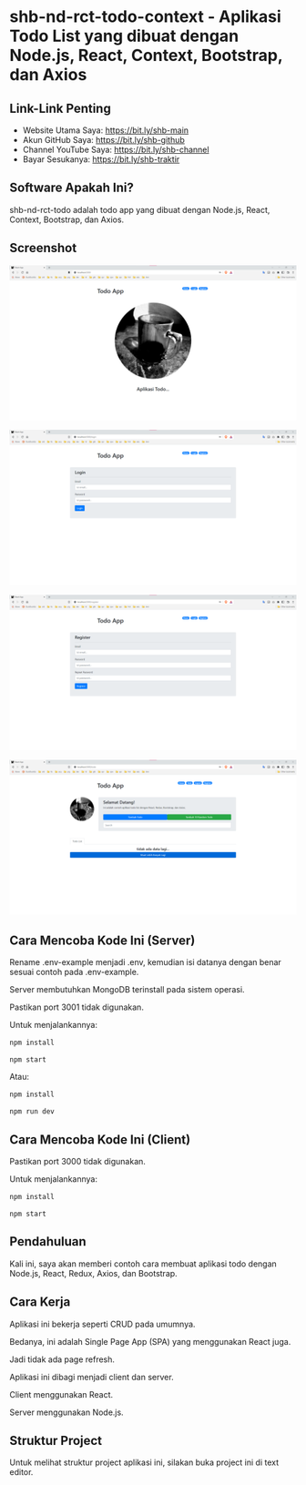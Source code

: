 # shb-nd-rct-todo-context - Aplikasi Todo List yang dibuat dengan Node.js, React, Context, Bootstrap, dan Axios

## Link-Link Penting

- Website Utama Saya: https://bit.ly/shb-main
- Akun GitHub Saya: https://bit.ly/shb-github
- Channel YouTube Saya: https://bit.ly/shb-channel
- Bayar Sesukanya: https://bit.ly/shb-traktir

## Software Apakah Ini?

shb-nd-rct-todo adalah todo app yang dibuat dengan Node.js, React, Context, Bootstrap, dan Axios. 

## Screenshot

![ScreenShot](.readme-assets/shb-nd-rct-todo-context-1.png?raw=true)

![ScreenShot](.readme-assets/shb-nd-rct-todo-context-2.png?raw=true)

![ScreenShot](.readme-assets/shb-nd-rct-todo-context-3.png?raw=true)

![ScreenShot](.readme-assets/shb-nd-rct-todo-context-4.png?raw=true)

## Cara Mencoba Kode Ini (Server)

Rename .env-example menjadi .env, kemudian isi datanya dengan benar sesuai contoh pada .env-example.

Server membutuhkan MongoDB terinstall pada sistem operasi.

Pastikan port 3001 tidak digunakan.

Untuk menjalankannya:

```
npm install
```

```
npm start
```

Atau:

```
npm install
```

```
npm run dev
```

## Cara Mencoba Kode Ini (Client)

Pastikan port 3000 tidak digunakan.

Untuk menjalankannya:

```
npm install
```

```
npm start
```

## Pendahuluan

Kali ini, saya akan memberi contoh cara membuat aplikasi todo dengan Node.js, React, Redux, Axios, dan Bootstrap.

## Cara Kerja

Aplikasi ini bekerja seperti CRUD pada umumnya.

Bedanya, ini adalah Single Page App (SPA) yang menggunakan React juga.

Jadi tidak ada page refresh.

Aplikasi ini dibagi menjadi client dan server.

Client menggunakan React.

Server menggunakan Node.js.

## Struktur Project

Untuk melihat struktur project aplikasi ini, silakan buka project ini di text editor.
